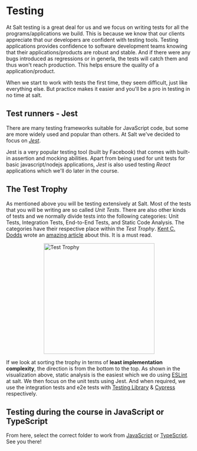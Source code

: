 # Testing

At Salt testing is a great deal for us and we focus on writing tests for all the programs/applications we build. This is because we know that our clients appreciate that our developers are confident with testing tools. 
Testing applications provides confidence to software development teams knowing that their applications/products are robust and stable. And if there were any bugs introduced as regressions or in generla, the tests will catch them and thus won't reach production. This helps ensure the quality of a application/product.

When we start to work with tests the first time, they seem difficult, just like everything else. But practice makes it easier and you'll be a pro in testing in no time at salt.

## Test runners - Jest

There are many testing frameworks suitable for JavaScript code, but some are more widely used and popular than others. At Salt we've decided to focus on [_Jest_](https://jestjs.io/en/). 

Jest is a very popular testing tool (built by Facebook) that comes with built-in assertion and mocking abilities. Apart from being used for unit tests for basic javascript/nodejs applications, _Jest_ is also used testing _React_ applications which we'll do later in the course.

## The Test Trophy

As mentioned above you will be testing extensively at Salt. Most of the tests that you will be writing are so called _Unit Tests_. There are also other kinds of tests and we normally divide tests into the following categories: Unit Tests, Integration Tests, End-to-End Tests, and Static Code Analysis. The categories have their respective place within the _Test Trophy_. [Kent C. Dodds](https://kentcdodds.com) wrote an [amazing article](https://kentcdodds.com/blog/the-testing-trophy-and-testing-classifications) about this. It is a must read.

<div style="display: flex; width: 100%">
<img src="https://pbs.twimg.com/media/DVUoM94VQAAzuws.jpg"
     alt="Test Trophy"
     style="max-width: 500px; margin-inline: auto; height: 300px" />
</div>

If we look at sorting the trophy in terms of **least implementation complexity**, the direction is from the bottom to the top. As shown in the visualization above, static analysis is the easiest which we do using [ESLint](https://github.com/appliedtechnology/jsfs-lab-lintingDemo) at salt. We then focus on the unit tests using Jest. And when required, we use the integration tests and e2e tests with [Testing Library](https://testing-library.com/docs/) & [Cypress](https://www.cypress.io/) respectively.

## Testing during the course in JavaScript or TypeScript

From here, select the correct folder to work from [JavaScript](./JavaScript/README.md) or [TypeScript](./TypeScript/README.md). See you there!
